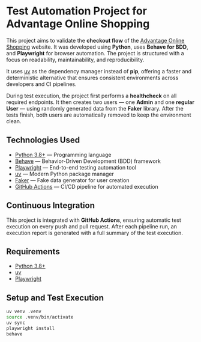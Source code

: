 # Test Automation Project for Advantage Online Shopping

This project aims to validate the **checkout flow** of the [Advantage Online Shopping](https://advantageonlineshopping.com/#/) website. It was developed using **Python**, uses **Behave for BDD**, and **Playwright** for browser automation. The project is structured with a focus on readability, maintainability, and reproducibility.

It uses [uv](https://github.com/astral-sh/uv) as the dependency manager instead of **pip**, offering a faster and deterministic alternative that ensures consistent environments across developers and CI pipelines.

During test execution, the project first performs a **healthcheck** on all required endpoints. It then creates two users — one **Admin** and one **regular User** — using randomly generated data from the **Faker** library. After the tests finish, both users are automatically removed to keep the environment clean.

## Technologies Used

- [Python 3.8+](https://www.python.org/downloads) — Programming language
- [Behave](https://github.com/behave/behave) — Behavior-Driven Development (BDD) framework
- [Playwright](https://playwright.dev/python/) — End-to-end testing automation tool
- [uv](https://github.com/astral-sh/uv) — Modern Python package manager
- [Faker](https://pypi.org/project/Faker/) — Fake data generator for user creation
- [GitHub Actions](https://github.com/features/actions) — CI/CD pipeline for automated execution

## Continuous Integration

This project is integrated with **GitHub Actions**, ensuring automatic test execution on every push and pull request. After each pipeline run, an execution report is generated with a full summary of the test execution.

## Requirements

- [Python 3.8+](https://www.python.org/downloads)
- [uv](https://github.com/astral-sh/uv)
- [Playwright](https://playwright.dev/python/)

## Setup and Test Execution

```bash
uv venv .venv
source .venv/bin/activate
uv sync
playwright install
behave
```